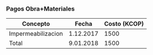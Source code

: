 ### Pagos Obra+Materiales

|Concepto | Fecha | Costo (KCOP)|
| ------- | ------| ----------- |
| Impermeabilizacion | 1.12.2017 | 1500|
| Total | 9.01.2018 | 1500|

